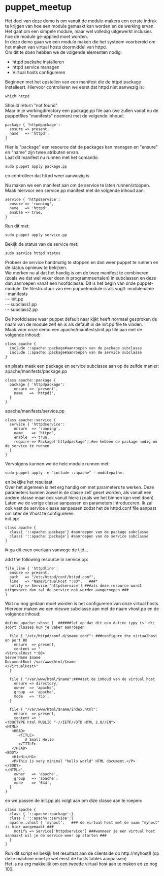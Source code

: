 # puppet_meetup
Het doel van deze demo is om vanuit de module-makers een eerste indruk te krijgen van hoe een module gemaakt kan worden en de werking ervan. Het gaat om een simpele module, maar wel volledig uitgewerkt inclusies hoe de module ge-applied moet worden.<br />
In deze demo gaan we een module maken die het systeem voorbereid om het maken van virtual hosts doormiddel van httpd.<br />
Om dit te doen hebben we de volgende elementen nodig:
* httpd packahe installeren
* httpd service managen
* Virtual hosts configureren

Beginnen met het opstellen van een manifest die de httpd package installeert. Hiervoor controlleren we eerst dat httpd niet aanwezig is:
```
which httpd
```
Should return "not found".<br />
Maar in je workingdirectory een package.pp file aan (we zullen vanaf nu de puppetfiles "manifests" noemen) met de volgende inhoud:
```
package { 'httpdpackage':
  ensure => present,
  name   => 'httpd',
}
```
Hier is "package" een resource dat de packages kan managen en "ensure" en "name" zijn twee atributen ervan.<br />
Laat dit manifest nu runnen met het comando:
```
sudo puppet apply package.pp
```
en controlleer dat httpd weer aanwezig is.<br />

Nu maken we een manifest aan om de service te laten runnen/stoppen. Maak hiervoor een service.pp manifest met de volgende inhoud aan:
```
service { 'httpdservice':
  ensure => 'running',
  name   => 'httpd',
  enable => true,
}
```
Run dit met:
```
sudo puppet apply service.pp
```
Bekijk de status van de service met:
```
sudo service httpd status
```
Probeer de service handmatig te stoppen en dan weer puppet te runnen en de status opnieuw te bekijken.<br />
We merken nu al dat het handig is om de twee manifest te combineren (zoals we dat wel vaker doen in programmeertalen) in subclassen en deze dan aanroepen vanaf een hoofdclasse. Dit is het begin van onze puppet-module. De filestructuur van een puppetmodule is als voglt:
modulename<br />
⋅⋅manifests<br />
⋅⋅⋅⋅init.pp<br />
⋅⋅⋅⋅subclass1.pp<br />
⋅⋅⋅⋅subclass2.pp<br />

De hoofdclasse waar puppet default naar kijkt heeft normaal gesproken de naam van de module zelf en is als default in de init.pp file te vinden.<br />
Maak voor onze demo een apache/manifests/init.pp file aan met de volgende inhoud:
```
class apache {
  include ::apache::package#aanroepen van de package subclasse
  include ::apache::package#aanroepen van de service subclasse
}
```
en plaats maak een package en service subclasse aan op de zelfde manier:<br />
apache/manifests/package.pp
```
class apache::package {
  package { 'httpdpackage':
    ensure => 'present',
    name   => 'httpdi',
  }
}
```
apache/manifests/service.pp
```
class apache::service {
  service { 'httpdservice':
    ensure  => 'running',
    name    => 'httpd',
    enable  => true,
    require => Package['httpdpackage'],#we hebben de package nodig om de service te runnen
  }
}
```
Vervolgens kunnen we de hele module runnen met:
```
sudo puppet apply -e "include ::apache" --modulepath=.
```
en bekijke het resultaat.<br />
Over het algemeen is het erg handig om met parameters te werken. Deze parameters kunnen zowel in de classe zelf geset worden, als vanuit een andere classe maar ook vanuit hiera (zoals we het binnen kpn veel doen). Laten we de vorige classe aanpassen en parameters introduceren. Ik zal ook vast de service classe aanpassen zodat het de httpd.conf file aanpast om later de Vhost te configureren.<br />
init.pp:
```
class apache {
  class{ '::apache::package'} #aanroepen van de package subclasse
  class{ '::apache::package'} #aanroepen van de service subclasse
}
```
ik ga dit even overlaan vanwege de tijd...<br />


add the following resource in service.pp:
```
file_line { 'httpdline':
  ensure => present,
  path   => "/etc/httpd/conf/httpd.conf",
  line   => "NameVirtualHost *:80",   ###*
  notify => Service['httpdservice'] ###als deze resource wordt uitgevoert dan zal de service ook worden aangeroepen ###
}
```

Wat nu nog gedaan moet worden is het configureren van onze virtual hosts. Hiervoor maken we een nieuwe subclasse aan met de naam vhost.pp en de volgende inhoud:
```
define apache::vhost {  ######let op dat dit een define typy is! dit soort classes kun je vaker aanroepen

  file { "/etc/httpd/conf.d/$name.conf": ###configure the virtualhost on port 80
    ensure  => present,
    content => "
<VirtualHost *:80>
ServerName $name
DocumentRoot /var/www/html/$name
</VirtualHost>"
  }

  file { "/var/www/html/$name":####zet de inhoud van de virtual host
    ensure => directory,
    owner  => 'apache',
    group  => 'apache',
    mode   => '755',
  }

  file { "/var/www/html/$name/index.html":
    ensure  => present,
    content => '
<!DOCTYPE html PUBLIC "-//IETF//DTD HTML 2.0//EN">
<HTML>
   <HEAD>
      <TITLE>
         A Small Hello 
      </TITLE>
   </HEAD>
<BODY>
   <H1>Hi</H1>
   <P>This is very minimal "hello world" HTML document.</P> 
</BODY>
</HTML>',
    owner   => 'apache',
    group   => 'apache',
    mode    => '644',
  }
}
```
en we passen de init.pp als volgt aan om dize classe aan te roepen:
```
class apache {
  class { '::apache::package':}
  class { '::apache::service':}
  apache::vhost { 'myhost':   ### de virtual host met de naam "myhost" is hier aangemaakt ###
    notify => Service['httpdservice'] ###wanneer je een virtual host aanmaakt wil je de service weer op starten ###
  }
}
```
Run dit script en bekijk het resultaat aan de clientside op http://myhost!! (op deze machine moet je wel eerst de hosts tables aanpassen)<br />
Het is nu erg makkelijk om een tweede virtual host aan te maken en zo nog 100.
































